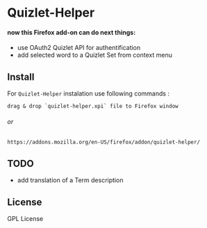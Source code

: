 # Quizlet-Helper
#### now this Firefox add-on can do next things:
- use OAuth2 Quizlet API for authentification
- add selected word to a Quizlet Set from context menu



Install
-------

For ``Quizlet-Helper`` instalation  use following commands :

    drag & drop `quizlet-helper.xpi` file to Firefox window
###### or
    https://addons.mozilla.org/en-US/firefox/addon/quizlet-helper/


## TODO
- add translation of a Term description



## License
GPL License
